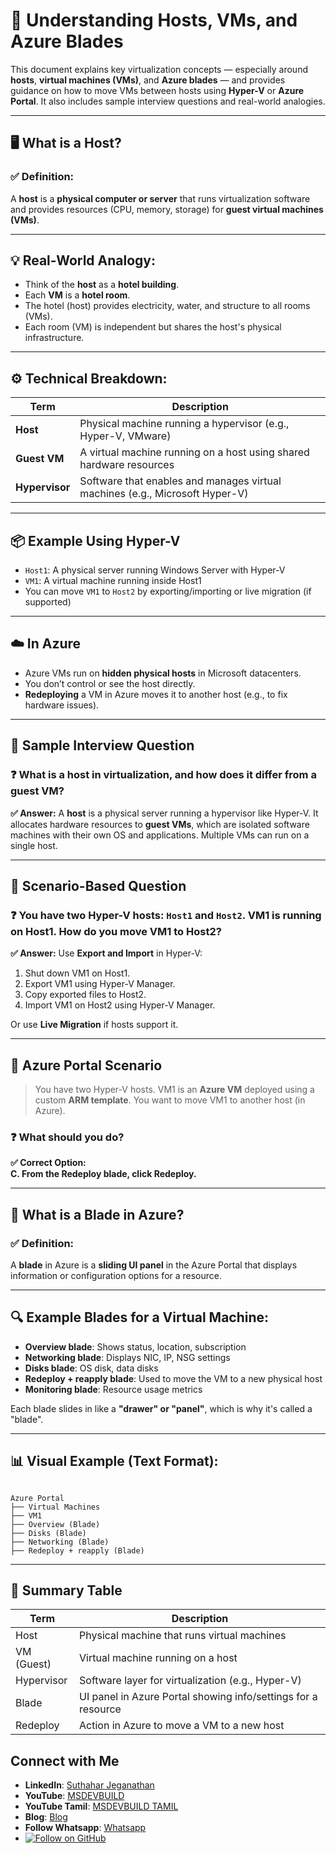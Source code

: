 # 📘 Understanding Hosts, VMs, and Azure Blades

This document explains key virtualization concepts — especially around **hosts**, **virtual machines (VMs)**, and **Azure blades** — and provides guidance on how to move VMs between hosts using **Hyper-V** or **Azure Portal**. It also includes sample interview questions and real-world analogies.

---

## 🖥️ What is a Host?

### ✅ Definition:
A **host** is a **physical computer or server** that runs virtualization software and provides resources (CPU, memory, storage) for **guest virtual machines (VMs)**.

---

## 💡 Real-World Analogy:

- Think of the **host** as a **hotel building**.
- Each **VM** is a **hotel room**.
- The hotel (host) provides electricity, water, and structure to all rooms (VMs).
- Each room (VM) is independent but shares the host's physical infrastructure.

---

## ⚙️ Technical Breakdown:

| Term             | Description                                                                 |
|------------------|-----------------------------------------------------------------------------|
| **Host**         | Physical machine running a hypervisor (e.g., Hyper-V, VMware)               |
| **Guest VM**     | A virtual machine running on a host using shared hardware resources         |
| **Hypervisor**   | Software that enables and manages virtual machines (e.g., Microsoft Hyper-V)|

---

## 📦 Example Using Hyper-V

- `Host1`: A physical server running Windows Server with Hyper-V
- `VM1`: A virtual machine running inside Host1
- You can move `VM1` to `Host2` by exporting/importing or live migration (if supported)

---

## ☁️ In Azure

- Azure VMs run on **hidden physical hosts** in Microsoft datacenters.
- You don’t control or see the host directly.
- **Redeploying** a VM in Azure moves it to another host (e.g., to fix hardware issues).

---

## 🧠 Sample Interview Question

### ❓ What is a host in virtualization, and how does it differ from a guest VM?

**✅ Answer:**
A **host** is a physical server running a hypervisor like Hyper-V. It allocates hardware resources to **guest VMs**, which are isolated software machines with their own OS and applications. Multiple VMs can run on a single host.

---

## 🧪 Scenario-Based Question

### ❓ You have two Hyper-V hosts: `Host1` and `Host2`. VM1 is running on Host1. How do you move VM1 to Host2?

**✅ Answer:**
Use **Export and Import** in Hyper-V:
1. Shut down VM1 on Host1.
2. Export VM1 using Hyper-V Manager.
3. Copy exported files to Host2.
4. Import VM1 on Host2 using Hyper-V Manager.

Or use **Live Migration** if hosts support it.

---

## 📌 Azure Portal Scenario

> You have two Hyper-V hosts. VM1 is an **Azure VM** deployed using a custom **ARM template**. You want to move VM1 to another host (in Azure).

### ❓ What should you do?

**✅ Correct Option:**  
**C. From the Redeploy blade, click Redeploy.**

---

## 🧩 What is a Blade in Azure?

### ✅ Definition:
A **blade** in Azure is a **sliding UI panel** in the Azure Portal that displays information or configuration options for a resource.

---

## 🔍 Example Blades for a Virtual Machine:

- **Overview blade**: Shows status, location, subscription
- **Networking blade**: Displays NIC, IP, NSG settings
- **Disks blade**: OS disk, data disks
- **Redeploy + reapply blade**: Used to move the VM to a new physical host
- **Monitoring blade**: Resource usage metrics

Each blade slides in like a **"drawer" or "panel"**, which is why it's called a "blade".

---

## 📊 Visual Example (Text Format):

```

Azure Portal
├── Virtual Machines
├── VM1
├── Overview (Blade)
├── Disks (Blade)
├── Networking (Blade)
├── Redeploy + reapply (Blade)

```

---

## 📝 Summary Table

| Term      | Description                                                     |
|-----------|-----------------------------------------------------------------|
| Host      | Physical machine that runs virtual machines                    |
| VM (Guest)| Virtual machine running on a host                              |
| Hypervisor| Software layer for virtualization (e.g., Hyper-V)              |
| Blade     | UI panel in Azure Portal showing info/settings for a resource  |
| Redeploy  | Action in Azure to move a VM to a new host                     |

 ## Connect with Me
- **LinkedIn**: [Suthahar Jeganathan](https://www.linkedin.com/in/jssuthahar/)
- **YouTube**: [MSDEVBUILD](https://www.youtube.com/@MSDEVBUILD)
- **YouTube Tamil**: [MSDEVBUILD TAMIL](https://www.youtube.com/@MSDEVBUILDTamil)
- **Blog**: [Blog](https://www.msdevbuild.com/)
- **Follow Whatsapp**: [Whatsapp](https://www.whatsapp.com/channel/0029Va5j2rHEFeXcTlUhQB0J)
- [![Follow on GitHub](https://img.shields.io/github/followers/jssuthahar?label=Follow&style=social)](https://github.com/jssuthahar)


